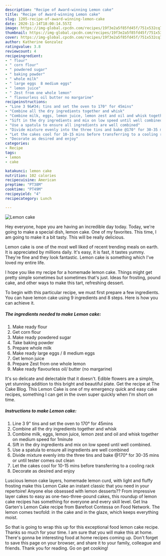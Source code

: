```yaml
---
description: "Recipe of Award-winning Lemon cake"
title: "Recipe of Award-winning Lemon cake"
slug: 1205-recipe-of-award-winning-lemon-cake
date: 2020-11-14T18:00:14.557Z
image: https://img-global.cpcdn.com/recipes/19f3e2a5f85fd45f/751x532cq70/lemon-cake-recipe-main-photo.jpg
thumbnail: https://img-global.cpcdn.com/recipes/19f3e2a5f85fd45f/751x532cq70/lemon-cake-recipe-main-photo.jpg
cover: https://img-global.cpcdn.com/recipes/19f3e2a5f85fd45f/751x532cq70/lemon-cake-recipe-main-photo.jpg
author: Katherine Gonzalez
ratingvalue: 3.8
reviewcount: 4
recipeingredient:
- " flour"
- " corn flour"
- " powdered sugar"
- " baking powder"
- " whole milk"
- " large eggs  8 medium eggs"
- " lemon juice"
- " Zest from one whole lemon"
- " flavourless oil butter no margarine"
recipeinstructions:
- "Line 3 9&#34; tins and set the oven to 170° for 45mins"
- "Combine all the dry ingredients together and whisk"
- "Combine milk, eggs, lemon juice, lemon zest and oil and whisk together on medium speed for 1minute"
- "Sift in the dry ingredients and mix on low speed until well combined."
- "Use a spatula to ensure all ingredients are well combined"
- "Divide mixture evenly into the three tins and bake @170° for 30-35 mins or until tester comes out clean"
- "Let the cakes cool for 10-15 mins before transferring to a cooling rack"
- "Decorate as desired and enjoy"
categories:
- Recipe
tags:
- lemon
- cake

katakunci: lemon cake 
nutrition: 102 calories
recipecuisine: American
preptime: "PT38M"
cooktime: "PT49M"
recipeyield: "4"
recipecategory: Lunch

---
```



![Lemon cake](https://img-global.cpcdn.com/recipes/19f3e2a5f85fd45f/751x532cq70/lemon-cake-recipe-main-photo.jpg)

Hey everyone, hope you are having an incredible day today. Today, we're going to make a special dish, lemon cake. One of my favorites. This time, I am going to make it a bit tasty. This will be really delicious.

Lemon cake is one of the most well liked of recent trending meals on earth. It is appreciated by millions daily. It's easy, it is fast, it tastes yummy. They're fine and they look fantastic. Lemon cake is something which I've loved my entire life.

I hope you like my recipe for a homemade lemon cake. Things might get pretty simple sometimes but sometimes that&#39;s just. Ideas for frosting, pound cake, and other ways to make this tart, refreshing dessert.


To begin with this particular recipe, we must first prepare a few ingredients. You can have lemon cake using 9 ingredients and 8 steps. Here is how you can achieve it.

<!--inarticleads1-->

##### The ingredients needed to make Lemon cake:

1. Make ready  flour
1. Get  corn flour
1. Make ready  powdered sugar
1. Take  baking powder
1. Prepare  whole milk
1. Make ready  large eggs / 8 medium eggs
1. Get  lemon juice
1. Prepare  Zest from one whole lemon
1. Make ready  flavourless oil/ butter (no margarine)


It&#39;s so delicate and delectable that it doesn&#39;t. Edible flowers are a simple, yet stunning addition to this bright and beautiful plate. Get the recipe at The Cake Blog. This Lemon Cake is one of my emergency quick and easy cake recipes, something I can get in the oven super quickly when I&#39;m short on time. 

<!--inarticleads2-->

##### Instructions to make Lemon cake:

1. Line 3 9&#34; tins and set the oven to 170° for 45mins
1. Combine all the dry ingredients together and whisk
1. Combine milk, eggs, lemon juice, lemon zest and oil and whisk together on medium speed for 1minute
1. Sift in the dry ingredients and mix on low speed until well combined.
1. Use a spatula to ensure all ingredients are well combined
1. Divide mixture evenly into the three tins and bake @170° for 30-35 mins or until tester comes out clean
1. Let the cakes cool for 10-15 mins before transferring to a cooling rack
1. Decorate as desired and enjoy


Luscious lemon cake layers, homemade lemon curd, with light and fluffy frosting make this Lemon Cake an instant classic that you need in your repertoire! Anyone else obsessed with lemon desserts?? From impressive layer cakes to easy as one-two-three-pound cakes, this roundup of lemon cake recipes has something for everyone and every skill level. Get Ina Garten&#39;s Lemon Cake recipe from Barefoot Contessa on Food Network. The lemon comes twofold: in the cake and in the glaze, which keeps everything moist. 

So that is going to wrap this up for this exceptional food lemon cake recipe. Thanks so much for your time. I am sure that you will make this at home. There's gonna be interesting food at home recipes coming up. Don't forget to save this page on your browser, and share it to your family, colleague and friends. Thank you for reading. Go on get cooking!
